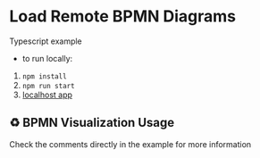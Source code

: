 # Load Remote BPMN Diagrams

Typescript example
- to run locally:

1. `npm install`
2. `npm run start`
3. [localhost app](http://localhost:10001)

## ♻️ BPMN Visualization Usage
Check the comments directly in the example for more information
